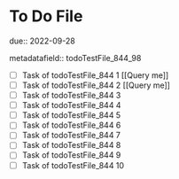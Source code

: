 # To Do File

due:: 2022-09-28

metadatafield:: todoTestFile_844_98

- [ ] Task of todoTestFile_844 1 [[Query me]]
- [ ] Task of todoTestFile_844 2 [[Query me]]
- [ ] Task of todoTestFile_844 3
- [ ] Task of todoTestFile_844 4
- [ ] Task of todoTestFile_844 5
- [ ] Task of todoTestFile_844 6
- [ ] Task of todoTestFile_844 7
- [ ] Task of todoTestFile_844 8
- [ ] Task of todoTestFile_844 9
- [ ] Task of todoTestFile_844 10